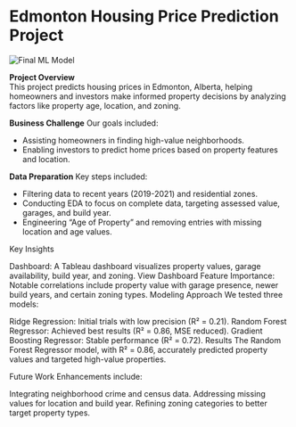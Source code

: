 # Edmonton Housing Price Prediction Project

![Final ML Model](https://github.com/Shanabunga/Edmonton_Housing_Price_Prediction_Project/assets/67124092/2ae4ed41-de76-4555-bf95-fef97665078e)

**Project Overview**<br>
This project predicts housing prices in Edmonton, Alberta, helping homeowners and investors make informed property decisions by analyzing factors like property age, location, and zoning.

**Business Challenge**
Our goals included:
- Assisting homeowners in finding high-value neighborhoods.
- Enabling investors to predict home prices based on property features and location.

**Data Preparation**
Key steps included:

- Filtering data to recent years (2019-2021) and residential zones.
- Conducting EDA to focus on complete data, targeting assessed value, garages, and build year.
- Engineering “Age of Property” and removing entries with missing location and age values.

Key Insights

Dashboard: A Tableau dashboard visualizes property values, garage availability, build year, and zoning. View Dashboard
Feature Importance: Notable correlations include property value with garage presence, newer build years, and certain zoning types.
Modeling Approach
We tested three models:

Ridge Regression: Initial trials with low precision (R² = 0.21).
Random Forest Regressor: Achieved best results (R² = 0.86, MSE reduced).
Gradient Boosting Regressor: Stable performance (R² = 0.72).
Results
The Random Forest Regressor model, with R² = 0.86, accurately predicted property values and targeted high-value properties.

Future Work
Enhancements include:

Integrating neighborhood crime and census data.
Addressing missing values for location and build year.
Refining zoning categories to better target property types.
